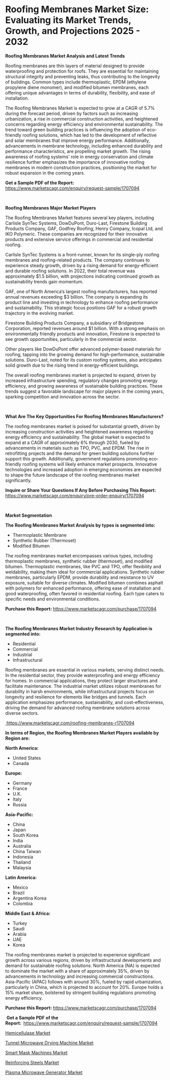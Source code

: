<p><h1>Roofing Membranes Market Size: Evaluating its Market Trends, Growth, and Projections 2025 - 2032</h1></p><p><strong>Roofing Membranes Market Analysis and Latest Trends</strong></p>
<p><p>Roofing membranes are thin layers of material designed to provide waterproofing and protection for roofs. They are essential for maintaining structural integrity and preventing leaks, thus contributing to the longevity of buildings. Common types include thermoplastic, EPDM (ethylene propylene diene monomer), and modified bitumen membranes, each offering unique advantages in terms of durability, flexibility, and ease of installation.</p><p>The Roofing Membranes Market is expected to grow at a CAGR of 5.7% during the forecast period, driven by factors such as increasing urbanization, a rise in commercial construction activities, and heightened concerns regarding energy efficiency and environmental sustainability. The trend toward green building practices is influencing the adoption of eco-friendly roofing solutions, which has led to the development of reflective and solar membranes that improve energy performance. Additionally, advancements in membrane technology, including enhanced durability and performance characteristics, are propelling market growth. The rising awareness of roofing systems' role in energy conservation and climate resilience further emphasizes the importance of innovative roofing membranes in modern construction practices, positioning the market for robust expansion in the coming years.</p></p>
<p><strong>Get a Sample PDF of the Report:&nbsp;</strong> <a href="https://www.marketscagr.com/enquiry/request-sample/1707094?utm_campaign=2517&utm_medium=2&utm_source=Github&utm_content=ia&utm_term=01042025&utm_id=roofing-membranes">https://www.marketscagr.com/enquiry/request-sample/1707094</a></p>
<p>&nbsp;</p>
<p><strong>Roofing Membranes Major Market Players</strong></p>
<p><p>The Roofing Membranes Market features several key players, including Carlisle SynTec Systems, DowDuPont, Duro-Last, Firestone Building Products Company, GAF, Godfrey Roofing, Henry Company, Icopal Ltd, and IKO Polymeric. These companies are recognized for their innovative products and extensive service offerings in commercial and residential roofing.</p><p>Carlisle SynTec Systems is a front-runner, known for its single-ply roofing membranes and roofing-related products. The company continues to experience steady growth, driven by a rising demand for energy-efficient and durable roofing solutions. In 2022, their total revenue was approximately $1.5 billion, with projections indicating continued growth as sustainability trends gain momentum.</p><p>GAF, one of North America’s largest roofing manufacturers, has reported annual revenues exceeding $3 billion. The company is expanding its product line and investing in technology to enhance roofing performance and sustainability. This strategic focus positions GAF for a robust growth trajectory in the evolving market.</p><p>Firestone Building Products Company, a subsidiary of Bridgestone Corporation, reported revenues around $1 billion. With a strong emphasis on environmentally friendly products and innovation, Firestone is expected to see growth opportunities, particularly in the commercial sector.</p><p>Other players like DowDuPont offer advanced polymer-based materials for roofing, tapping into the growing demand for high-performance, sustainable solutions. Duro-Last, noted for its custom roofing systems, also anticipates solid growth due to the rising trend in energy-efficient buildings.</p><p>The overall roofing membranes market is projected to expand, driven by increased infrastructure spending, regulatory changes promoting energy efficiency, and growing awareness of sustainable building practices. These trends suggest a favorable landscape for major players in the coming years, sparking competition and innovation across the sector.</p></p>
<p>&nbsp;</p>
<p><strong>What Are The Key Opportunities For Roofing Membranes Manufacturers?</strong></p>
<p><p>The roofing membranes market is poised for substantial growth, driven by increasing construction activities and heightened awareness regarding energy efficiency and sustainability. The global market is expected to expand at a CAGR of approximately 6% through 2030, fueled by advancements in materials such as TPO, PVC, and EPDM. The rise in retrofitting projects and the demand for green building solutions further support this growth. Additionally, government regulations promoting eco-friendly roofing systems will likely enhance market prospects. Innovative technologies and increased adoption in emerging economies are expected to shape the future landscape of the roofing membranes market significantly.</p></p>
<p><strong>Inquire or Share Your Questions If Any Before Purchasing This Report:</strong> <a href="https://www.marketscagr.com/enquiry/pre-order-enquiry/1707094?utm_campaign=2517&utm_medium=2&utm_source=Github&utm_content=ia&utm_term=01042025&utm_id=roofing-membranes">https://www.marketscagr.com/enquiry/pre-order-enquiry/1707094</a></p>
<p>&nbsp;</p>
<p><strong>Market Segmentation</strong></p>
<p><strong>The Roofing Membranes Market Analysis by types is segmented into:</strong></p>
<p><ul><li>Thermoplastic Membrane</li><li>Synthetic Rubber (Thermoset)</li><li>Modified Bitumen</li></ul></p>
<p><p>The roofing membranes market encompasses various types, including thermoplastic membranes, synthetic rubber (thermoset), and modified bitumen. Thermoplastic membranes, like PVC and TPO, offer flexibility and weldability, making them ideal for commercial applications. Synthetic rubber membranes, particularly EPDM, provide durability and resistance to UV exposure, suitable for diverse climates. Modified bitumen combines asphalt with polymers for enhanced performance, offering ease of installation and good waterproofing, often favored in residential roofing. Each type caters to specific needs and environmental conditions.</p></p>
<p><strong>Purchase this Report:&nbsp;</strong><a href="https://www.marketscagr.com/purchase/1707094?utm_campaign=2517&utm_medium=2&utm_source=Github&utm_content=ia&utm_term=01042025&utm_id=roofing-membranes">https://www.marketscagr.com/purchase/1707094</a></p>
<p>&nbsp;</p>
<p><strong>The Roofing Membranes Market Industry Research by Application is segmented into:</strong></p>
<p><ul><li>Residential</li><li>Commercial</li><li>Industrial</li><li>Infrastructural</li></ul></p>
<p><p>Roofing membranes are essential in various markets, serving distinct needs. In the residential sector, they provide waterproofing and energy efficiency for homes. In commercial applications, they protect larger structures and facilitate maintenance. The industrial market utilizes robust membranes for durability in harsh environments, while infrastructural projects focus on longevity and resilience for elements like bridges and tunnels. Each application emphasizes performance, sustainability, and cost-effectiveness, driving the demand for advanced roofing membrane solutions across diverse sectors.</p></p>
<p><a href="https://www.marketscagr.com/roofing-membranes-r1707094?utm_campaign=2517&utm_medium=2&utm_source=Github&utm_content=ia&utm_term=01042025&utm_id=roofing-membranes">&nbsp;https://www.marketscagr.com/roofing-membranes-r1707094</a></p>
<p><strong>In terms of Region, the Roofing Membranes Market Players available by Region are:</strong></p>
<p>
    <p> <strong> North America: </strong>
        <ul>
            <li>United States</li>
            <li>Canada</li>
        </ul>
        </p> 
    <p> <strong> Europe: </strong>
        <ul>
            <li>Germany</li>
            <li>France</li>
            <li>U.K.</li>
            <li>Italy</li>
            <li>Russia</li>
        </ul>
        </p> 
    <p> <strong> Asia-Pacific: </strong>
        <ul>
            <li>China</li>
            <li>Japan</li>
            <li>South Korea</li>
            <li>India</li>
            <li>Australia</li>
            <li>China Taiwan</li>
            <li>Indonesia</li>
            <li>Thailand</li>
            <li>Malaysia</li>
        </ul>
        </p> 
    <p> <strong> Latin America: </strong>
        <ul>
            <li>Mexico</li>
            <li>Brazil</li>
            <li>Argentina Korea</li>
            <li>Colombia</li>
        </ul>
        </p> 
    <p> <strong> Middle East & Africa: </strong>
        <ul>
            <li>Turkey</li>
            <li>Saudi</li>
            <li>Arabia</li>
            <li>UAE</li>
            <li>Korea</li>
        </ul>
    </p>
    </p>
<p><p>The roofing membranes market is projected to experience significant growth across various regions, driven by infrastructural developments and demand for sustainable roofing solutions. North America (NA) is expected to dominate the market with a share of approximately 35%, driven by advancements in technology and increasing commercial constructions. Asia-Pacific (APAC) follows with around 30%, fueled by rapid urbanization, particularly in China, which is projected to account for 20%. Europe holds a 15% market share, bolstered by stringent building regulations promoting energy efficiency.</p></p>
<p><strong>Purchase this Report: </strong><a href="https://www.marketscagr.com/purchase/1707094?utm_campaign=2517&utm_medium=2&utm_source=Github&utm_content=ia&utm_term=01042025&utm_id=roofing-membranes">https://www.marketscagr.com/purchase/1707094</a></p>
<p>&nbsp;<strong>Get a Sample PDF of the Report:&nbsp;&nbsp;</strong><a href="https://www.marketscagr.com/enquiry/request-sample/1707094?utm_campaign=2517&utm_medium=2&utm_source=Github&utm_content=ia&utm_term=01042025&utm_id=roofing-membranes">https://www.marketscagr.com/enquiry/request-sample/1707094</a></p>
<p><strong></strong></p>
<p><p><a href="https://github.com/zahrigayda1h/Market-Research-Report-List-1/blob/main/hemicellulase-market.md?utm_campaign=2517&utm_medium=2&utm_source=Github&utm_content=ia&utm_term=01042025&utm_id=roofing-membranes">Hemicellulase Market</a></p><p><a href="https://www.linkedin.com/pulse/tunnel-microwave-drying-machine-market-size-2025-2032-rdgrf?utm_campaign=2517&utm_medium=2&utm_source=Github&utm_content=ia&utm_term=01042025&utm_id=roofing-membranes">Tunnel Microwave Drying Machine Market</a></p><p><a href="https://www.linkedin.com/pulse/smart-mask-machines-market-taking-off-growth-factors-zpfaf?utm_campaign=2517&utm_medium=2&utm_source=Github&utm_content=ia&utm_term=01042025&utm_id=roofing-membranes">Smart Mask Machines Market</a></p><p><a href="https://github.com/ChiragRP21/Market-Research-Report-List-7/blob/main/reinforcing-steels-market.md?utm_campaign=2517&utm_medium=2&utm_source=Github&utm_content=ia&utm_term=01042025&utm_id=roofing-membranes">Reinforcing Steels Market</a></p><p><a href="https://www.linkedin.com/pulse/plasma-microwave-generator-market-forecast-2025-2032-trends-9z5vf?utm_campaign=2517&utm_medium=2&utm_source=Github&utm_content=ia&utm_term=01042025&utm_id=roofing-membranes">Plasma Microwave Generator Market</a></p></p>